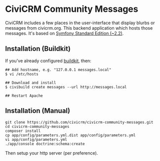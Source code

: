 # CiviCRM Community Messages

CiviCRM includes a few places in the user-interface that display blurbs or
messages from civicrm.org.  This backend application which hosts those
messages.  It's based on [Symfony Standard Edition (~2.2)](http://symfony.com/doc/2.2/index.html).

## Installation (Buildkit)

If you've already configured [buildkit](https://github.com/civicrm/civicrm-buildkit), then:

```
## Add hostname, e.g. "127.0.0.1 messages.local"
$ vi /etc/hosts

## Download and install
$ civibuild create messages --url http://messages.local

## Restart Apache
```

## Installation (Manual)

```
git clone https://github.com/civicrm/civicrm-community-messages.git
cd civicrm-community-messages
composer install
cp app/config/parameters.yml.dist app/config/parameters.yml
vi app/config/parameters.yml
./app/console doctrine:schema:create
```

Then setup your http server (per preference).
